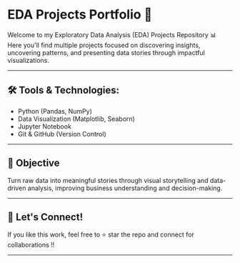 # EDA Projects Portfolio 📁

Welcome to my Exploratory Data Analysis (EDA) Projects Repository 📊 <br>
Here you'll find multiple projects focused on discovering insights, uncovering patterns, and presenting data stories through impactful visualizations.

---

## 🛠️ Tools & Technologies:
- Python (Pandas, NumPy)
- Data Visualization (Matplotlib, Seaborn)
- Jupyter Notebook
- Git & GitHub (Version Control)

---

## 🎯 Objective
Turn raw data into meaningful stories through visual storytelling and data-driven analysis, improving business understanding and decision-making.

---

## 🚀 Let's Connect!
If you like this work, feel free to ⭐ star the repo and connect for collaborations !!

---
